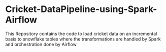 # Cricket-DataPipeline-using-Spark-Airflow
This Repository contains the code to load cricket data on an incremental basis to snowflake tables where the transformations are handled by Spark and orchestration done by Airflow
